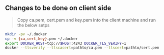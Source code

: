 ## Changes to be done on client side

> Copy ca.pem, cert.pem and key.pem into the client machine and run the below setps
```bash	
mkdir -pv ~/.docker
cp -v {ca,cert,key}.pem ~/.docker
export DOCKER_HOST=tcp://$HOST:4243 DOCKER_TLS_VERIFY=1
docker --tlsverify --tlscacert=pathto/ca.pem --tlscert=pathto/cert.pem --tlskey=pathto/key.pem -H=(DOCKER HOST URL):4243 version
```
